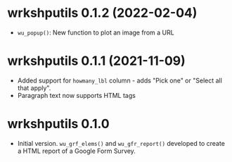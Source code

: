 # wrkshputils 0.1.2 (2022-02-04)

* `wu_popup()`: New function to plot an image from a URL

# wrkshputils 0.1.1 (2021-11-09)

* Added support for `howmany_lbl` column - adds "Pick one" or "Select all that apply". 
* Paragraph text now supports HTML tags


# wrkshputils 0.1.0

* Initial version. `wu_grf_elems()` and `wu_gfr_report()` developed to create a HTML report of a Google Form Survey.
